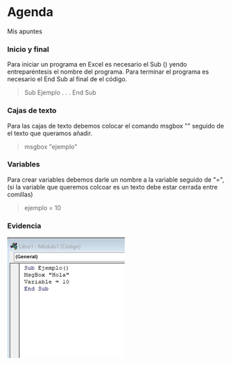 # Agenda
Mis apuntes

### Inicio y final
Para iniciar un programa en Excel es necesario el Sub () yendo entreparéntesis el nombre del programa.
Para terminar el programa es necesario el End Sub al final de el código.
>Sub Ejemplo
>.
>.
>.
>End Sub

### Cajas de texto
Para las cajas de texto debemos colocar el comando msgbox "" seguido de el texto que queramos añadir.
>msgbox "ejemplo"

### Variables
Para crear variables debemos darle un nombre a la variable seguido de "=", (si la variable que queremos colcoar es un texto
debe estar cerrada entre comillas)
>ejemplo = 10

### Evidencia

![foto](ejemplo.jpg)
